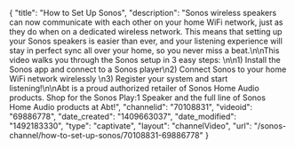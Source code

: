 {
    "title": "How to Set Up Sonos",
    "description": "Sonos wireless speakers can now communicate with each other on your home WiFi network, just as they do when on a dedicated wireless network. This means that setting up your Sonos speakers is easier than ever, and your listening experience will stay in perfect sync all over your home, so you never miss a beat.\n\nThis video walks you through the Sonos setup in 3 easy steps: \n\n1) Install the Sonos app and connect to a Sonos player\n2) Connect Sonos to your home WiFi network wirelessly \n3) Register your system and start listening!\n\nAbt is a proud authorized retailer of Sonos Home Audio products. Shop for the Sonos Play:1 Speaker and the full line of Sonos Home Audio products at Abt!",
    "channelid": "70108831",
    "videoid": "69886778",
    "date_created": "1409663037",
    "date_modified": "1492183330",
    "type": "captivate",
    "layout": "channelVideo",
    "url": "\/sonos-channel\/how-to-set-up-sonos\/70108831-69886778"
}